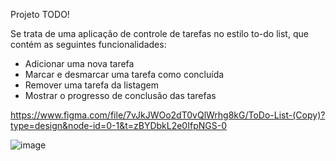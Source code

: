 
Projeto TODO!

Se trata de uma aplicação de controle de tarefas no estilo to-do list, que contém as seguintes funcionalidades:
- Adicionar uma nova tarefa
- Marcar e desmarcar uma tarefa como concluída
- Remover uma tarefa da listagem
- Mostrar o progresso de conclusão das tarefas

https://www.figma.com/file/7vJkJWOo2dT0vQlWrhg8kG/ToDo-List-(Copy)?type=design&node-id=0-1&t=zBYDbkL2e0IfpNGS-0

![image](https://github.com/LeticiaRosa/01-praticando-conceitos-reactjs-ts/assets/37852713/dcc8717e-08aa-4f93-85b1-83aafe58151f)


